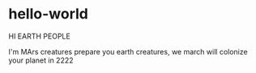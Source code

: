 # hello-world

HI EARTH PEOPLE

I'm MArs creatures 
prepare you earth creatures, we march will colonize your planet in 2222
